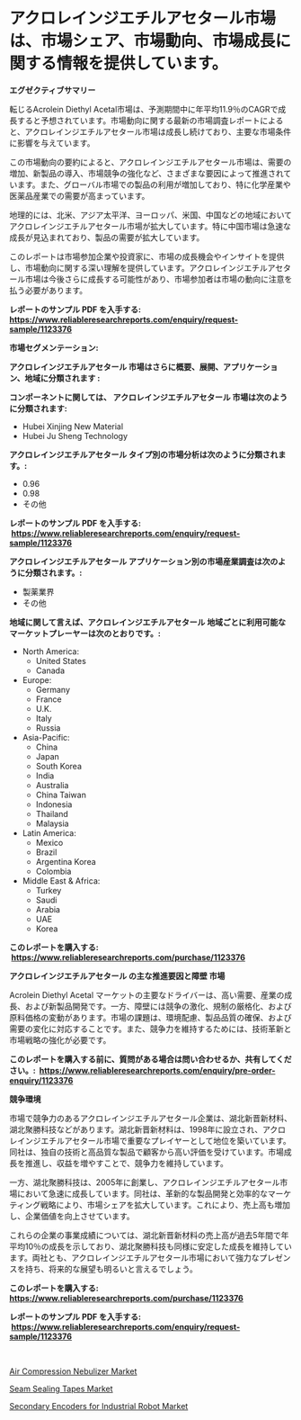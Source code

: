 <p><h1>アクロレインジエチルアセタール市場は、市場シェア、市場動向、市場成長に関する情報を提供しています。</h1></p><p><strong>エグゼクティブサマリー</strong></p>
<p><p>転じるAcrolein Diethyl Acetal市場は、予測期間中に年平均11.9％のCAGRで成長すると予想されています。市場動向に関する最新の市場調査レポートによると、アクロレインジエチルアセタール市場は成長し続けており、主要な市場条件に影響を与えています。</p><p>この市場動向の要約によると、アクロレインジエチルアセタール市場は、需要の増加、新製品の導入、市場競争の強化など、さまざまな要因によって推進されています。また、グローバル市場での製品の利用が増加しており、特に化学産業や医薬品産業での需要が高まっています。</p><p>地理的には、北米、アジア太平洋、ヨーロッパ、米国、中国などの地域においてアクロレインジエチルアセタール市場が拡大しています。特に中国市場は急速な成長が見込まれており、製品の需要が拡大しています。</p><p>このレポートは市場参加企業や投資家に、市場の成長機会やインサイトを提供し、市場動向に関する深い理解を提供しています。アクロレインジエチルアセタール市場は今後さらに成長する可能性があり、市場参加者は市場の動向に注意を払う必要があります。</p></p>
<p><strong>レポートのサンプル PDF を入手する: <a href="https://www.reliableresearchreports.com/enquiry/request-sample/1123376">https://www.reliableresearchreports.com/enquiry/request-sample/1123376</a></strong></p>
<p><strong>市場セグメンテーション:</strong></p>
<p><strong> アクロレインジエチルアセタール 市場はさらに概要、展開、アプリケーション、地域に分類されます :</strong></p>
<p><strong>コンポーネントに関しては、 アクロレインジエチルアセタール 市場は次のように分類されます: &nbsp;</strong></p>
<p><ul><li>Hubei Xinjing New Material</li><li>Hubei Ju Sheng Technology</li></ul></p>
<p><strong> アクロレインジエチルアセタール タイプ別の市場分析は次のように分類されます。:</strong></p>
<p><ul><li>0.96</li><li>0.98</li><li>その他</li></ul></p>
<p><strong>レポートのサンプル PDF を入手する: &nbsp;<a href="https://www.reliableresearchreports.com/enquiry/request-sample/1123376">https://www.reliableresearchreports.com/enquiry/request-sample/1123376</a></strong></p>
<p><strong> アクロレインジエチルアセタール アプリケーション別の市場産業調査は次のように分類されます。:</strong></p>
<p><ul><li>製薬業界</li><li>その他</li></ul></p>
<p><strong>地域に関して言えば、アクロレインジエチルアセタール 地域ごとに利用可能なマーケットプレーヤーは次のとおりです。:</strong></p>
<p><ul>
    <li>
        North America:
        <ul>
            <li>United States</li>
            <li>Canada</li>
        </ul>
    </li>
    <li>
        Europe:
        <ul>
            <li>Germany</li>
            <li>France</li>
            <li>U.K.</li>
            <li>Italy</li>
            <li>Russia</li>
        </ul>
    </li>
    <li>
        Asia-Pacific:
        <ul>
            <li>China</li>
            <li>Japan</li>
            <li>South Korea</li>
            <li>India</li>
            <li>Australia</li>
            <li>China Taiwan</li>
            <li>Indonesia</li>
            <li>Thailand</li>
            <li>Malaysia</li>
        </ul>
    </li>
    <li>
        Latin America:
        <ul>
            <li>Mexico</li>
            <li>Brazil</li>
            <li>Argentina Korea</li>
            <li>Colombia</li>
        </ul>
    </li>
    <li>
        Middle East & Africa:
        <ul>
            <li>Turkey</li>
            <li>Saudi</li>
            <li>Arabia</li>
            <li>UAE</li>
            <li>Korea</li>
        </ul>
    </li>
    </ul></p>
<p><strong>このレポートを購入する: &nbsp;<a href="https://www.reliableresearchreports.com/purchase/1123376">https://www.reliableresearchreports.com/purchase/1123376</a></strong></p>
<p><strong>アクロレインジエチルアセタール の主な推進要因と障壁 市場</strong></p>
<p><p>Acrolein Diethyl Acetal マーケットの主要なドライバーは、高い需要、産業の成長、および新製品開発です。一方、障壁には競争の激化、規制の厳格化、および原料価格の変動があります。市場の課題は、環境配慮、製品品質の確保、および需要の変化に対応することです。また、競争力を維持するためには、技術革新と市場戦略の強化が必要です。</p></p>
<p><strong>このレポートを購入する前に、質問がある場合は問い合わせるか、共有してください。:&nbsp; <a href="https://www.reliableresearchreports.com/enquiry/pre-order-enquiry/1123376">https://www.reliableresearchreports.com/enquiry/pre-order-enquiry/1123376</a></strong></p>
<p><strong>競争環境</strong></p>
<p><p>市場で競争力のあるアクロレインジエチルアセタール企業は、湖北新晋新材料、湖北聚勝科技などがあります。湖北新晋新材料は、1998年に設立され、アクロレインジエチルアセタール市場で重要なプレイヤーとして地位を築いています。同社は、独自の技術と高品質な製品で顧客から高い評価を受けています。市場成長を推進し、収益を増やすことで、競争力を維持しています。</p><p>一方、湖北聚勝科技は、2005年に創業し、アクロレインジエチルアセタール市場において急速に成長しています。同社は、革新的な製品開発と効率的なマーケティング戦略により、市場シェアを拡大しています。これにより、売上高も増加し、企業価値を向上させています。</p><p>これらの企業の事業成績については、湖北新晋新材料の売上高が過去5年間で年平均10％の成長を示しており、湖北聚勝科技も同様に安定した成長を維持しています。両社とも、アクロレインジエチルアセタール市場において強力なプレゼンスを持ち、将来的な展望も明るいと言えるでしょう。</p></p>
<p><strong>このレポートを購入する: &nbsp; <a href="https://www.reliableresearchreports.com/purchase/1123376">https://www.reliableresearchreports.com/purchase/1123376</a></strong></p>
<p><strong>レポートのサンプル PDF を入手する: &nbsp;<a href="https://www.reliableresearchreports.com/enquiry/request-sample/1123376">https://www.reliableresearchreports.com/enquiry/request-sample/1123376</a></strong><strong></strong></p>
<p>&nbsp;</p>
<p><p><a href="https://view.publitas.com/reportprime-1/air-compression-nebulizer-market-size-and-examines-its-market-scope-with-a-primary-focus-on-growth-opportunities-and-forecasted-trends-spanning-from-2023-to-2030/">Air Compression Nebulizer Market</a></p><p><a href="https://github.com/Glendatilghmankmgz0rbhwpy/Market-Research-Report-List-1/blob/main/seam-sealing-tapes-market.md">Seam Sealing Tapes Market</a></p><p><a href="https://view.publitas.com/reportprime-1/secondary-encoders-for-industrial-robot-market-insights-market-players-and-forecast-till-2030/">Secondary Encoders for Industrial Robot Market</a></p></p>